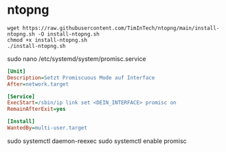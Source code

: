 # ntopng
```
wget https://raw.githubusercontent.com/TimInTech/ntopng/main/install-ntopng.sh -O install-ntopng.sh
chmod +x install-ntopng.sh
./install-ntopng.sh

```
sudo nano /etc/systemd/system/promisc.service

```ini
[Unit]
Description=Setzt Promiscuous Mode auf Interface
After=network.target

[Service]
ExecStart=/sbin/ip link set <DEIN_INTERFACE> promisc on
RemainAfterExit=yes

[Install]
WantedBy=multi-user.target
```

sudo systemctl daemon-reexec
sudo systemctl enable promisc

